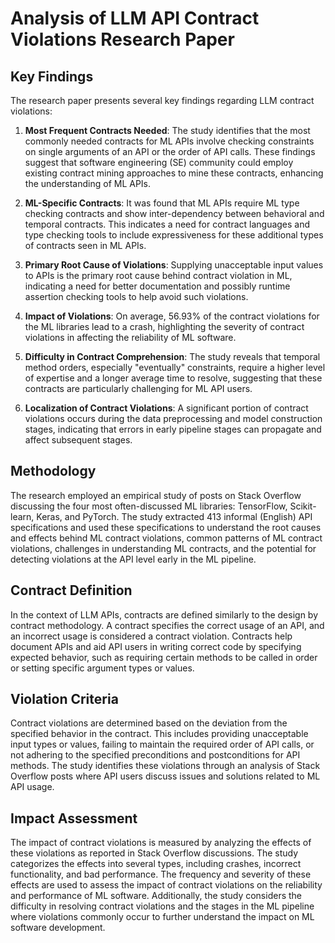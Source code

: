 # Analysis of LLM API Contract Violations Research Paper

## Key Findings

The research paper presents several key findings regarding LLM contract violations:

1. **Most Frequent Contracts Needed**: The study identifies that the most commonly needed contracts for ML APIs involve checking constraints on single arguments of an API or the order of API calls. These findings suggest that software engineering (SE) community could employ existing contract mining approaches to mine these contracts, enhancing the understanding of ML APIs.

2. **ML-Specific Contracts**: It was found that ML APIs require ML type checking contracts and show inter-dependency between behavioral and temporal contracts. This indicates a need for contract languages and type checking tools to include expressiveness for these additional types of contracts seen in ML APIs.

3. **Primary Root Cause of Violations**: Supplying unacceptable input values to APIs is the primary root cause behind contract violation in ML, indicating a need for better documentation and possibly runtime assertion checking tools to help avoid such violations.

4. **Impact of Violations**: On average, 56.93% of the contract violations for the ML libraries lead to a crash, highlighting the severity of contract violations in affecting the reliability of ML software.

5. **Difficulty in Contract Comprehension**: The study reveals that temporal method orders, especially "eventually" constraints, require a higher level of expertise and a longer average time to resolve, suggesting that these contracts are particularly challenging for ML API users.

6. **Localization of Contract Violations**: A significant portion of contract violations occurs during the data preprocessing and model construction stages, indicating that errors in early pipeline stages can propagate and affect subsequent stages.

## Methodology

The research employed an empirical study of posts on Stack Overflow discussing the four most often-discussed ML libraries: TensorFlow, Scikit-learn, Keras, and PyTorch. The study extracted 413 informal (English) API specifications and used these specifications to understand the root causes and effects behind ML contract violations, common patterns of ML contract violations, challenges in understanding ML contracts, and the potential for detecting violations at the API level early in the ML pipeline.

## Contract Definition

In the context of LLM APIs, contracts are defined similarly to the design by contract methodology. A contract specifies the correct usage of an API, and an incorrect usage is considered a contract violation. Contracts help document APIs and aid API users in writing correct code by specifying expected behavior, such as requiring certain methods to be called in order or setting specific argument types or values.

## Violation Criteria

Contract violations are determined based on the deviation from the specified behavior in the contract. This includes providing unacceptable input types or values, failing to maintain the required order of API calls, or not adhering to the specified preconditions and postconditions for API methods. The study identifies these violations through an analysis of Stack Overflow posts where API users discuss issues and solutions related to ML API usage.

## Impact Assessment

The impact of contract violations is measured by analyzing the effects of these violations as reported in Stack Overflow discussions. The study categorizes the effects into several types, including crashes, incorrect functionality, and bad performance. The frequency and severity of these effects are used to assess the impact of contract violations on the reliability and performance of ML software. Additionally, the study considers the difficulty in resolving contract violations and the stages in the ML pipeline where violations commonly occur to further understand the impact on ML software development.